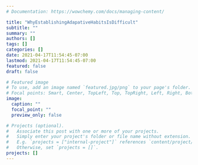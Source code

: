 ```yaml
---
# Documentation: https://wowchemy.com/docs/managing-content/

title: "WhyEstablishingAdapativeHabitsIsDifficult"
subtitle: ""
summary: ""
authors: []
tags: []
categories: []
date: 2021-04-17T11:54:45-07:00
lastmod: 2021-04-17T11:54:45-07:00
featured: false
draft: false

# Featured image
# To use, add an image named `featured.jpg/png` to your page's folder.
# Focal points: Smart, Center, TopLeft, Top, TopRight, Left, Right, BottomLeft, Bottom, BottomRight.
image:
  caption: ""
  focal_point: ""
  preview_only: false

# Projects (optional).
#   Associate this post with one or more of your projects.
#   Simply enter your project's folder or file name without extension.
#   E.g. `projects = ["internal-project"]` references `content/project/deep-learning/index.md`.
#   Otherwise, set `projects = []`.
projects: []
---
```

